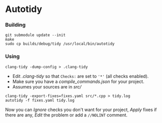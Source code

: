 # Autotidy

### Building

```
git submodule update --init
make
sudo cp builds/debug/tidy /usr/local/bin/autotidy
```

### Using

```
clang-tidy -dump-config > .clang-tidy
```
* Edit _.clang-tidy_ so that  `Checks:` are set to `'*'` (all checks enabled).
* Make sure you have a _compile_commands.json_ for your project.
* Assumes your sources are in _src/_

```
clang-tidy -export-fixes=fixes.yaml src/*.cpp > tidy.log
autotidy -f fixes.yaml tidy.log
```

Now you can _Ignore_ checks you don't want for your project, _Apply_ fixes if there
are any, _Edit_ the problem or add a `//NOLINT` comment.

